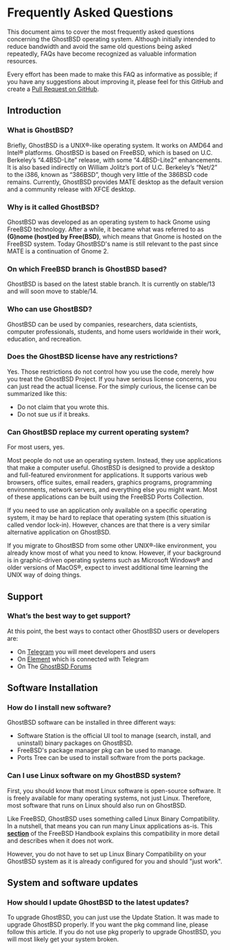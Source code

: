 Frequently Asked Questions
==========================

This document aims to cover the most frequently asked questions concerning the GhostBSD operating system. Although initially intended to reduce bandwidth and avoid the same old questions being asked repeatedly, FAQs have become recognized as valuable information resources.

Every effort has been made to make this FAQ as informative as possible; if you have any suggestions about improving it, please feel for this GitHub and create a [Pull Request on GitHub](https://github.com/ghostbsd/documentation).

## Introduction

### What is GhostBSD?

Briefly, GhostBSD is a UNIX®-like operating system. It works on AMD64 and Intel® platforms. GhostBSD is based on FreeBSD, which is based on U.C. Berkeley’s “4.4BSD-Lite” release, with some “4.4BSD-Lite2” enhancements. It is also based indirectly on William Jolitz’s port of U.C. Berkeley’s “Net/2” to the i386, known as “386BSD”, though very little of the 386BSD code remains. Currently, GhostBSD provides MATE desktop as the default version and a community release with XFCE desktop.

### Why is it called GhostBSD?

GhostBSD was developed as an operating system to hack Gnome using FreeBSD technology. After a while, it became what was referred to as **(G)nome (host)ed by Free(BSD)**, which means that Gnome is hosted on the FreeBSD system. Today GhostBSD's name is still relevant to the past since MATE is a continuation of Gnome 2.

### On which FreeBSD branch is GhostBSD based?

GhostBSD is based on the latest stable branch. It is currently on stable/13 and will soon move to stable/14.

### Who can use GhostBSD?

GhostBSD can be used by companies, researchers, data scientists, computer professionals, students, and home users worldwide in their work, education, and recreation.

### Does the GhostBSD license have any restrictions?

Yes. Those restrictions do not control how you use the code, merely how you treat the GhostBSD Project. If you have serious license concerns, you can just read the actual license. For the simply curious, the license can be summarized like this:

* Do not claim that you wrote this.
* Do not sue us if it breaks.

### Can GhostBSD replace my current operating system?

For most users, yes.

Most people do not use an operating system. Instead, they use applications that make a computer useful. GhostBSD is designed to provide a desktop and full-featured environment for applications. It supports various web browsers, office suites, email readers, graphics programs, programming environments, network servers, and everything else you might want. Most of these applications can be built using the FreeBSD Ports Collection.

If you need to use an application only available on a specific operating system, it may be hard to replace that operating system (this situation is called vendor lock-in). However, chances are that there is a very similar alternative application on GhostBSD.

If you migrate to GhostBSD from some other UNIX®-like environment, you already know most of what you need to know. However, if your background is in graphic-driven operating systems such as Microsoft Windows® and older versions of MacOS®, expect to invest additional time learning the UNIX way of doing things.

## Support

### What’s the best way to get support?

At this point, the best ways to contact other GhostBSD users or developers are:

* On [Telegram](https://t.me/ghostbsd) you will meet developers and users
* On [Element](https://app.element.io/#/room/#ghostbsd:matrix.org) which is connected with Telegram
* On The [GhostBSD Forums](https://forums.ghostbsd.org)

## Software Installation

### How do I install new software?

GhostBSD software can be installed in three different ways:

* Software Station is the official UI tool to manage (search, install, and uninstall) binary packages on GhostBSD.
* FreeBSD's package manager pkg can be used to manage.
* Ports Tree can be used to install software from the ports package.

### Can I use Linux software on my GhostBSD system?

First, you should know that most Linux software is open-source software. It is freely available for many operating systems, not just Linux. Therefore, most software that runs on Linux should also run on GhostBSD.

Like FreeBSD, GhostBSD uses something called Linux Binary Compatibility. In a nutshell, that means you can run many Linux applications as-is. This **[section](https://docs.freebsd.org/en/books/handbook/linuxemu/)** of the FreeBSD Handbook explains this compatibility in more detail and describes when it does not work.

However, you do not have to set up Linux Binary Compatibility on your GhostBSD system as it is already configured for you and should "just work".


## System and software updates

### How should I update GhostBSD to the latest updates?

To upgrade GhostBSD, you can just use the Update Station. It was made to upgrade GhostBSD properly. If you want the pkg command line, please follow this article. If you do not use pkg properly to upgrade GhostBSD, you will most likely get your system broken.
